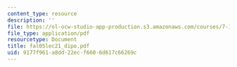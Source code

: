 ```yaml
---
content_type: resource
description: ''
file: https://ol-ocw-studio-app-production.s3.amazonaws.com/courses/7-18-topics-in-experimental-biology-fall-2005/9177f961a8dd22ecf6606d617c66269c_fal05lec21_dipo.pdf
file_type: application/pdf
resourcetype: Document
title: fal05lec21_dipo.pdf
uid: 9177f961-a8dd-22ec-f660-6d617c66269c
---
```

